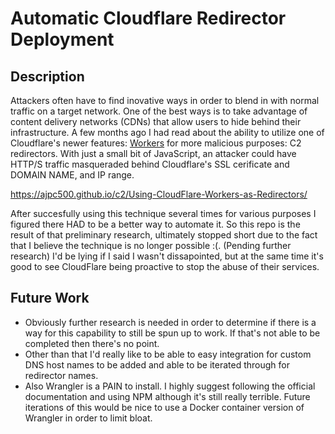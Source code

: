 # Automatic Cloudflare Redirector Deployment

## Description
Attackers often have to find inovative ways in order to blend in with normal traffic on a target network.  One of the best ways is to take advantage of content delivery networks (CDNs) that allow users to hide behind their infrastructure.  A few months ago I had read about the ability to utilize one of Cloudflare's newer features: [Workers](https://workers.cloudflare.com/) for more malicious purposes: C2 redirectors.  With just a small bit of JavaScript, an attacker could have HTTP/S traffic masqueraded behind Cloudflare's SSL cerificate and DOMAIN NAME, and IP range.  

https://ajpc500.github.io/c2/Using-CloudFlare-Workers-as-Redirectors/

After succesfully using this technique several times for various purposes I figured there HAD to be a better way to automate it.  So this repo is the result of that preliminary research, ultimately stopped short due to the fact that I believe the technique is no longer possible :(. (Pending further research) I'd be lying if I said I wasn't dissapointed, but at the same time it's good to see CloudFlare being proactive to stop the abuse of their services.

## Future Work
* Obviously further research is needed in order to determine if there is a way for this capability to still be spun up to work.  If that's not able to be completed then there's no point.
* Other than that I'd really like to be able to easy integration for custom DNS host names to be added and able to be iterated through for redirector names.
* Also Wrangler is a PAIN to install.  I highly suggest following the official documentation and using NPM although it's still really terrible.  Future iterations of this would be nice to use a Docker container version of Wrangler in order to limit bloat.

